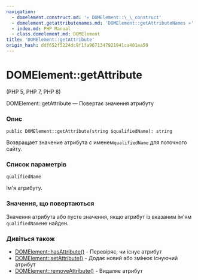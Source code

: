 ```yaml
---
navigation:
  - domelement.construct.md: '« DOMElement::\_\_construct'
  - domelement.getattributenames.md: 'DOMElement::getAttributeNames »'
  - index.md: PHP Manual
  - class.domelement.md: DOMElement
title: 'DOMElement::getAttribute'
origin_hash: ddf652f5224dc9f1fa9671347921941ca401ea50
---
```

# DOMElement::getAttribute

(PHP 5, PHP 7, PHP 8)

DOMElement::getAttribute — Повертає значення атрибуту

### Опис

```methodsynopsis
public DOMElement::getAttribute(string $qualifiedName): string
```

Возвращает значение атрибута с именем`qualifiedName` для поточного сайту.

### Список параметрів

`qualifiedName`

Ім'я атрибуту.

### Значення, що повертаються

Значення атрибута або пусте значення, якщо атрибут із вказаним ім'ям `qualifiedName`не найден.

### Дивіться також

-   [DOMElement::hasAttribute()](domelement.hasattribute.md) \- Перевіряє, чи існує атрибут
-   [DOMElement::setAttribute()](domelement.setattribute.md) \- Додає новий або змінює існуючий атрибут
-   [DOMElement::removeAttribute()](domelement.removeattribute.md) \- Видаляє атрибут
